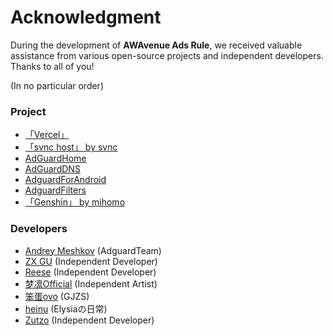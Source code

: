 # Acknowledgment

During the development of **AWAvenue Ads Rule**, we received valuable assistance from various open-source projects and independent developers. Thanks to all of you!

(In no particular order)

### Project
- [「Vercel」](https://vercel.com/)
- [「svnc host」 by svnc](https://gitee.com/svnc/host)
- [AdGuardHome](https://github.com/AdguardTeam/AdGuardHome)
- [AdGuardDNS](https://github.com/AdguardTeam/AdGuardDNS)
- [AdguardForAndroid](https://github.com/AdguardTeam/AdguardForAndroid)
- [AdguardFilters](https://github.com/AdguardTeam/AdguardFilters)
- [「Genshin」 by mihomo](https://genshin.hoyoverse.com/en)

### Developers
- [Andrey Meshkov](https://github.com/ameshkov) (AdguardTeam)
- [ZX GU](https://i.pcbeta.com/space-uid-4880620.html) (Independent Developer)
- [Reese](https://github.com/zjyzip) (Independent Developer)
- [梦凛Official](https://t.me/menglin0204) (Independent Artist)
- [笨蛋ovo](https://github.com/liuran001) (GJZS)
- [heinu](https://github.com/heinu123) (Elysiaの日常)
- [Zutzo](https://github.com/zutzo) (Independent Developer)